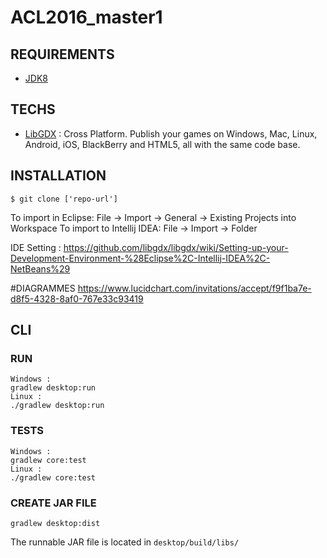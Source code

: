 # ACL2016_master1

## REQUIREMENTS

- [JDK8]

## TECHS

- [LibGDX] : Cross Platform. Publish your games on Windows, Mac, Linux, Android, iOS, BlackBerry and HTML5, all with the same code base.


## INSTALLATION

```
$ git clone ['repo-url']
```

To import in Eclipse: File -> Import -> General -> Existing Projects into Workspace
To import to Intellij IDEA: File -> Import -> Folder

IDE Setting : https://github.com/libgdx/libgdx/wiki/Setting-up-your-Development-Environment-%28Eclipse%2C-Intellij-IDEA%2C-NetBeans%29

#DIAGRAMMES
https://www.lucidchart.com/invitations/accept/f9f1ba7e-d8f5-4328-8af0-767e33c93419

## CLI

### RUN 

```
Windows : 
gradlew desktop:run
Linux : 
./gradlew desktop:run
```

### TESTS

```
Windows :
gradlew core:test
Linux : 
./gradlew core:test
````

### CREATE JAR FILE

```
gradlew desktop:dist
```
The runnable JAR file is located in `desktop/build/libs/`





[LibGDX]: <https://libgdx.badlogicgames.com>
[JDK8]: <https://docs.oracle.com/javase/8/docs/technotes/guides/install/install_overview.html>
